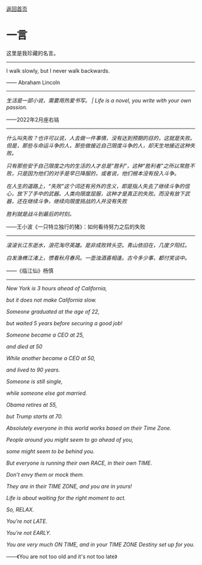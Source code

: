 [返回首页](https://hao.ink)


# 一言

这里是我珍藏的名言。

---

I walk slowly, but I never walk backwards.  

—— Abraham Lincoln

---
*生活是一部小说，需要用热爱书写。 | Life is a novel, you write with your own passion.* 

——2022年2月座右铭
 
---

*什么叫失败？也许可以说，人去做一件事情，没有达到预期的目的，这就是失败。但是，那些与命运斗争的人，那些做接近自己限度斗争的人，却天生地接近这种失败。*

*只有那些安于自己限度之内的生活的人才总是“胜利”，这种“胜利者”之所以常胜不败，只是因为他们的对手是早已降服的，或者说，他们根本没有投入斗争。*

*在人生的道路上，“失败”这个词还有另外的含义，即是指人失去了继续斗争的信心，放下了手中的武器。人类向限度屈服，这种才是真正的失败。而没有放下武器，还在继续斗争，继续向限度挑战的人并没有失败*

*胜利就是战斗到最后的时刻。*

——王小波《一只特立独行的猪》：如何看待努力之后的失败

---

*滚滚长江东逝水，浪花淘尽英雄。是非成败转头空。青山依旧在，几度夕阳红。*

*白发渔樵江渚上，惯看秋月春风。一壶浊酒喜相逢。古今多少事，都付笑谈中。*

——《临江仙》杨慎

---

*New York is 3 hours ahead of California,*

*but it does not make California slow.*

*Someone graduated at the age of 22,*

*but waited 5 years before securing a good job!*

*Someone became a CEO at 25,*

*and died at 50*

*While another became a CEO at 50,*

*and lived to 90 years.*

*Someone is still single,*

*while someone else got married.*

*Obama retires at 55,*

*but Trump starts at 70.*

*Absolutely everyone in this world works based on their Time Zone.*

*People around you might seem to go ahead of you,*

*some might seem to be behind you.*

*But everyone is running their own RACE, in their own TIME.*

*Don’t envy them or mock them.*

*They are in their TIME ZONE, and you are in yours!*

*Life is about waiting for the right moment to act.*

*So, RELAX.*

*You’re not LATE.*

*You’re not EARLY.*

*You are very much ON TIME, and in your TIME ZONE Destiny set up for you.*

——《You are not too old and it's not too late》
